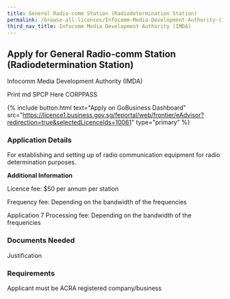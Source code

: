 ```yaml
---
title: General Radio-comm Station (Radiodetermination Station)
permalink: /browse-all-licences/Infocomm-Media-Development-Authority-(IMDA)/General-Radio-comm-Station-(Radiodetermination-Station)
third_nav_title: Infocomm Media Development Authority (IMDA)
---
```


## Apply for General Radio-comm Station (Radiodetermination Station)

Infocomm Media Development Authority (IMDA)

Print md SPCP Here CORPPASS

{% include button.html text="Apply on GoBusiness Dashboard" src="https://licence1.business.gov.sg/feportal/web/frontier/eAdvisor?redirection=true&selectedLicenceIds=10061" type="primary" %}

### Application Details

<p>For establishing and setting up of radio communication equipment for radio determination purposes.</p>

**Additional Information**

<p>Licence fee: $50 per annum per station</p>
<p>Frequency fee: Depending on the bandwidth of the frequencies</p>
<p>Application 7 Processing fee: Depending on the bandwidth of the frequencies</p>

### Documents Needed

Justification

### Requirements

Applicant must be ACRA registered company/business

